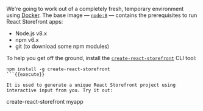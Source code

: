 We're going to work out of a completely fresh, temporary environment using [Docker](https://www.docker.com/products/docker-desktop). The base image — [`node:8`](https://hub.docker.com/_/node#nodeversion) — contains the prerequisites to run React Storefront apps:

* Node.js v8.x
* npm v6.x
* git (to download some npm modules)

To help you get off the ground, install the [`create-react-storefront`](https://www.npmjs.com/package/create-react-storefront) CLI tool:

```
npm install -g create-react-storefront
```{{execute}}

It is used to generate a unique React Storefront project using interactive input from you. Try it out:

```
create-react-storefront myapp
```{{execute}}